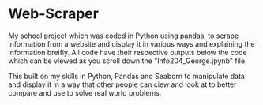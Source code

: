 # Web-Scraper
My school project which was coded in Python using pandas, to scrape information from a website and display it in various ways and explaining the information breifly. All code have their respective outputs below the code which can be viewed as you scroll down the "Info204_George.jpynb" file. 

This built on my skills in Python, Pandas and Seaborn to manipulate data and display it in a way that other people can ciew and look at to better compare and use to solve real world problems.
